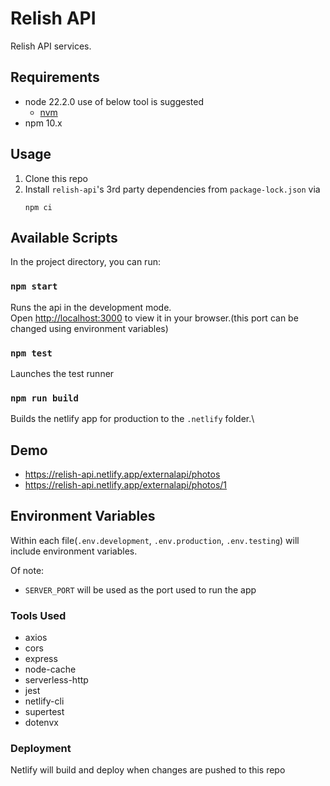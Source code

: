 # Relish API

Relish API services.

## Requirements

-   node 22.2.0 use of below tool is suggested
    -   [nvm](https://github.com/creationix/nvm)
-   npm 10.x


## Usage

1. Clone this repo
2. Install `relish-api`'s 3rd party dependencies from `package-lock.json` via
    ```
    npm ci
    ```

## Available Scripts

In the project directory, you can run:

### `npm start`

Runs the api in the development mode.\
Open [http://localhost:3000](http://localhost:3000) to view it in your browser.(this port can be changed using environment variables)


### `npm test`

Launches the test runner

### `npm run build`

Builds the netlify app for production to the `.netlify` folder.\

## Demo
- https://relish-api.netlify.app/externalapi/photos
- https://relish-api.netlify.app/externalapi/photos/1

## Environment Variables

Within each file(`.env.development`, `.env.production`, `.env.testing`) will include environment variables.

Of note:

-   `SERVER_PORT` will be used as the port used to run the app

### Tools Used

- axios
- cors
- express
- node-cache
- serverless-http
- jest
- netlify-cli
- supertest
- dotenvx

### Deployment

Netlify will build and deploy when changes are pushed to this repo
